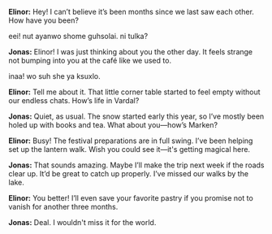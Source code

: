 
**Elinor:** Hey! I can’t believe it’s been months since we last saw each other. How have you been?

eei! nut ayanwo shome guhsolai. ni tulka?

**Jonas:** Elinor! I was just thinking about you the other day. It feels strange not bumping into you at the café like we used to.

inaa! wo suh she ya ksuxlo. 

**Elinor:** Tell me about it. That little corner table started to feel empty without our endless chats. How’s life in Vardal?

**Jonas:** Quiet, as usual. The snow started early this year, so I’ve mostly been holed up with books and tea. What about you—how’s Marken?

**Elinor:** Busy! The festival preparations are in full swing. I’ve been helping set up the lantern walk. Wish you could see it—it's getting magical here.

**Jonas:** That sounds amazing. Maybe I’ll make the trip next week if the roads clear up. It’d be great to catch up properly. I’ve missed our walks by the lake.

**Elinor:** You better! I’ll even save your favorite pastry if you promise not to vanish for another three months.

**Jonas:** Deal. I wouldn't miss it for the world.